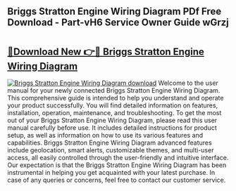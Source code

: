 ## Briggs Stratton Engine Wiring Diagram PDf Free Download - Part-vH6 Service Owner Guide wGrzj

# <h2><a href="http://dfu6wb.blite.top/?on=Briggs+Stratton+Engine+Wiring+Diagram">🔗Download New 👉🔴 Briggs Stratton Engine Wiring Diagram</a></h2>

[![Briggs Stratton Engine Wiring Diagram download](https://i.imgur.com/lujVjoI.png)](http://dfu6wb.blite.top/?on=Briggs+Stratton+Engine+Wiring+Diagram)
Welcome to the user manual for your newly connected Briggs Stratton Engine Wiring Diagram. This comprehensive guide is intended to help you understand and operate your product successfully. You will find detailed information on features, installation, operation, maintenance, and troubleshooting. To get the most out of your Briggs Stratton Engine Wiring Diagram, please read this user manual carefully before use. It includes detailed instructions for product setup, as well as information on how to use its various features and capabilities. Briggs Stratton Engine Wiring Diagram advanced features include geolocation, smart alerts, customizable themes, and multi-user access, all easily controlled through the user-friendly and intuitive interface. Our expectation is that the Briggs Stratton Engine Wiring Diagram has been instrumental in helping you get acquainted with your latest purchase. In case of any queries or concerns, feel free to contact our customer service.
